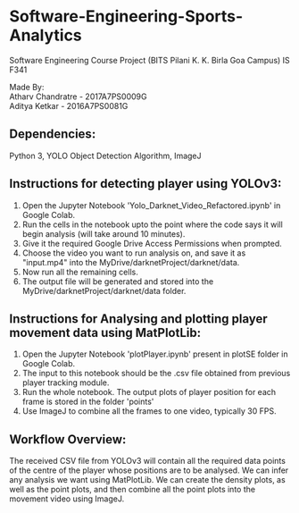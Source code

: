 # Software-Engineering-Sports-Analytics

Software Engineering Course Project (BITS Pilani K. K. Birla Goa Campus) IS F341

Made By: <br>
Atharv Chandratre - 2017A7PS0009G<br>
Aditya Ketkar - 2016A7PS0081G

## Dependencies:

Python 3, YOLO Object Detection Algorithm, ImageJ

## Instructions for detecting player using YOLOv3:

1. Open the Jupyter Notebook 'Yolo_Darknet_Video_Refactored.ipynb' in Google Colab.
2. Run the cells in the notebook upto the point where the code says it will begin analysis (will take around 10 minutes).
3. Give it the required Google Drive Access Permissions when prompted.
4. Choose the video you want to run analysis on, and save it as "input.mp4" into the MyDrive/darknetProject/darknet/data.
5. Now run all the remaining cells.
6. The output file will be generated and stored into the MyDrive/darknetProject/darknet/data folder.

## Instructions for Analysing and plotting player movement data using MatPlotLib:

1. Open the Jupyter Notebook 'plotPlayer.ipynb' present in plotSE folder in Google Colab.
2. The input to this notebook should be the .csv file obtained from previous player tracking module.
3. Run the whole notebook. The output plots of player position for each frame is stored in the folder 'points'
4. Use ImageJ to combine all the frames to one video, typically 30 FPS.

## Workflow Overview:
The received CSV file from YOLOv3 will contain all the required data points of the centre of the player whose positions are to be analysed. We can infer any analysis we want using MatPlotLib.
We can create the density plots, as well as the point plots, and then combine all the point plots into the movement video using ImageJ.
